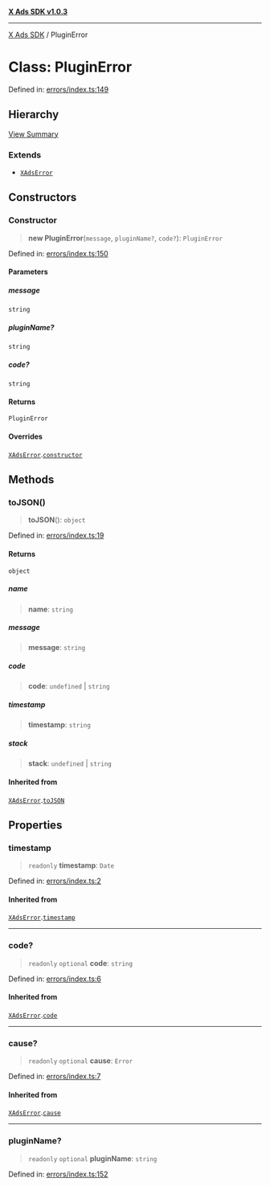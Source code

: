 [**X Ads SDK v1.0.3**](../README.md)

***

[X Ads SDK](../globals.md) / PluginError

# Class: PluginError

Defined in: [errors/index.ts:149](https://github.com/kage1020/x-ads-sdk/blob/main/src/errors/index.ts#L149)

## Hierarchy

[View Summary](../hierarchy.md)

### Extends

- [`XAdsError`](XAdsError.md)

## Constructors

### Constructor

> **new PluginError**(`message`, `pluginName?`, `code?`): `PluginError`

Defined in: [errors/index.ts:150](https://github.com/kage1020/x-ads-sdk/blob/main/src/errors/index.ts#L150)

#### Parameters

##### message

`string`

##### pluginName?

`string`

##### code?

`string`

#### Returns

`PluginError`

#### Overrides

[`XAdsError`](XAdsError.md).[`constructor`](XAdsError.md#constructor)

## Methods

### toJSON()

> **toJSON**(): `object`

Defined in: [errors/index.ts:19](https://github.com/kage1020/x-ads-sdk/blob/main/src/errors/index.ts#L19)

#### Returns

`object`

##### name

> **name**: `string`

##### message

> **message**: `string`

##### code

> **code**: `undefined` \| `string`

##### timestamp

> **timestamp**: `string`

##### stack

> **stack**: `undefined` \| `string`

#### Inherited from

[`XAdsError`](XAdsError.md).[`toJSON`](XAdsError.md#tojson)

## Properties

### timestamp

> `readonly` **timestamp**: `Date`

Defined in: [errors/index.ts:2](https://github.com/kage1020/x-ads-sdk/blob/main/src/errors/index.ts#L2)

#### Inherited from

[`XAdsError`](XAdsError.md).[`timestamp`](XAdsError.md#timestamp)

***

### code?

> `readonly` `optional` **code**: `string`

Defined in: [errors/index.ts:6](https://github.com/kage1020/x-ads-sdk/blob/main/src/errors/index.ts#L6)

#### Inherited from

[`XAdsError`](XAdsError.md).[`code`](XAdsError.md#code)

***

### cause?

> `readonly` `optional` **cause**: `Error`

Defined in: [errors/index.ts:7](https://github.com/kage1020/x-ads-sdk/blob/main/src/errors/index.ts#L7)

#### Inherited from

[`XAdsError`](XAdsError.md).[`cause`](XAdsError.md#cause)

***

### pluginName?

> `readonly` `optional` **pluginName**: `string`

Defined in: [errors/index.ts:152](https://github.com/kage1020/x-ads-sdk/blob/main/src/errors/index.ts#L152)

